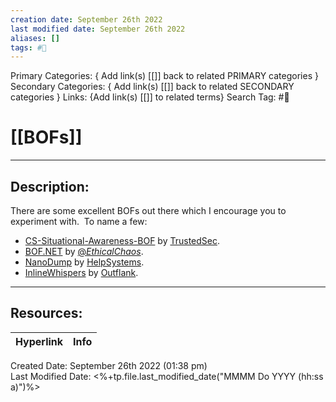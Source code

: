 ```yaml
---
creation date: September 26th 2022
last modified date: September 26th 2022
aliases: []
tags: #📕
---
```


Primary Categories: { Add link(s) [[]] back to related PRIMARY categories }
Secondary Categories:  { Add link(s) [[]] back to related SECONDARY categories }
Links: {Add link(s) [[]] to related terms}
Search Tag: #📕  

# [[BOFs]]  
___

## Description:  
There are some excellent BOFs out there which I encourage you to experiment with.  To name a few:

-   [CS-Situational-Awareness-BOF](https://github.com/trustedsec/CS-Situational-Awareness-BOF) by [TrustedSec](https://twitter.com/TrustedSec).
-   [BOF.NET](https://github.com/CCob/BOF.NET) by [@_EthicalChaos_](https://twitter.com/_EthicalChaos_).
-   [NanoDump](https://github.com/helpsystems/nanodump) by [HelpSystems](https://twitter.com/HelpSystemsMN).
-   [InlineWhispers](https://github.com/outflanknl/InlineWhispers) by [Outflank](https://twitter.com/outflanknl).



___

## Resources:

| Hyperlink | Info |
| --------- | ---- |


Created Date: September 26th 2022 (01:38 pm)  
Last Modified Date: <%+tp.file.last_modified_date("MMMM Do YYYY (hh:ss a)")%>
